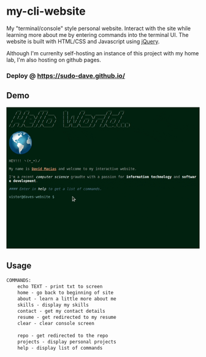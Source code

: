 # my-cli-website

My "terminal/console" style personal website. Interact with the site while learning more about me by entering commands into the terminal UI. The website is built with HTML/CSS and Javascript using [jQuery](https://jquery.com).

Although I'm currenlty self-hosting an instance of this project with my home lab, I'm also hosting on github pages.

### Deploy @ https://sudo-dave.github.io/


## Demo

<img src="images/demo.gif">

## Usage

```
COMMANDS:
    echo TEXT - print txt to screen
    home - go back to beginning of site
    about - learn a little more about me
    skills - display my skills 
    contact - get my contact details
    resume - get redirected to my resume
    clear - clear console screen
    
    repo - get redirected to the repo
    projects - display personal projects
    help - display list of commands
```
